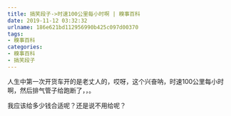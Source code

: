 ```yaml
---
title: 搞笑段子->时速100公里每小时啊 | 糗事百科
date: 2019-11-12 03:32:32
urlname: 186e621bd112956990b425c097d00370
tags: 
- 糗事百科
categories:
- 糗事百科
- 搞笑段子
---
```

人生中第一次开货车开的是老丈人的，哎呀，这个兴奋呐，时速100公里每小时啊，然后排气管子给跑断了，，。

我应该给多少钱合适呢？还是说不用给呢？



